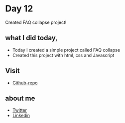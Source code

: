 # Day 12

Created FAQ collapse project!


## what I did today,

 - Today I created a simple project called FAQ collapse
 - Created this project with html, css and Javascript


## Visit

 - [Github-repo](https://github.com/KaranChandekar/50projects50days/tree/master/faq-collapse)

 
## about me

 - [Twitter](https://twitter.com/karan_chandekar)
 - [Linkedin](https://www.linkedin.com/in/karan-chandekar-a87263219/)

